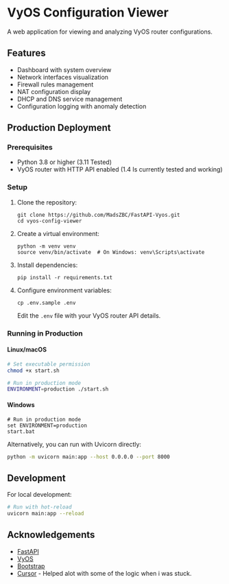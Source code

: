 # VyOS Configuration Viewer

A web application for viewing and analyzing VyOS router configurations.

## Features

- Dashboard with system overview
- Network interfaces visualization
- Firewall rules management
- NAT configuration display
- DHCP and DNS service management
- Configuration logging with anomaly detection

## Production Deployment

### Prerequisites

- Python 3.8 or higher (3.11 Tested)
- VyOS router with HTTP API enabled (1.4 Is currently tested and working)

### Setup

1. Clone the repository:
   ```
   git clone https://github.com/MadsZBC/FastAPI-Vyos.git
   cd vyos-config-viewer
   ```

2. Create a virtual environment:
   ```
   python -m venv venv
   source venv/bin/activate  # On Windows: venv\Scripts\activate
   ```

3. Install dependencies:
   ```
   pip install -r requirements.txt
   ```

4. Configure environment variables:
   ```
   cp .env.sample .env
   ```
   Edit the `.env` file with your VyOS router API details.

### Running in Production

#### Linux/macOS

```bash
# Set executable permission
chmod +x start.sh

# Run in production mode
ENVIRONMENT=production ./start.sh
```

#### Windows

```batch
# Run in production mode
set ENVIRONMENT=production
start.bat
```

Alternatively, you can run with Uvicorn directly:

```bash
python -m uvicorn main:app --host 0.0.0.0 --port 8000
```

## Development

For local development:

```bash
# Run with hot-reload
uvicorn main:app --reload
```
## Acknowledgements

- [FastAPI](https://fastapi.tiangolo.com/)
- [VyOS](https://vyos.io/)
- [Bootstrap](https://getbootstrap.com/)
- [Cursor](https://www.cursor.com/) - Helped alot with some of the logic when i was stuck.
